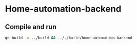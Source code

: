 # Home-automation-backend

## Compile and run

```sh
go build -o ../build && .././build/home-automation-backend
```
